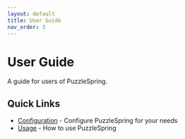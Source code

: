 ```yaml
---
layout: default
title: User Guide
nav_order: 3
---
```


# User Guide

A guide for users of PuzzleSpring.

## Quick Links

- [Configuration](configuration) - Configure PuzzleSpring for your needs 
- [Usage](usage) - How to use PuzzleSpring
